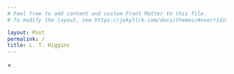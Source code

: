 ```yaml
---
# Feel free to add content and custom Front Matter to this file.
# To modify the layout, see https://jekyllrb.com/docs/themes/#overriding-theme-defaults

layout: Post
permalink: /
title: L. T. Higgins
---
```


<<!DOCTYPE html>
<html>
<head>
	<meta charset="utf-8">
	<meta name="viewport" content="width=device-width, initial-scale=1">
	<title> Blog </title>
</head>
<body>

</body>
</html>
